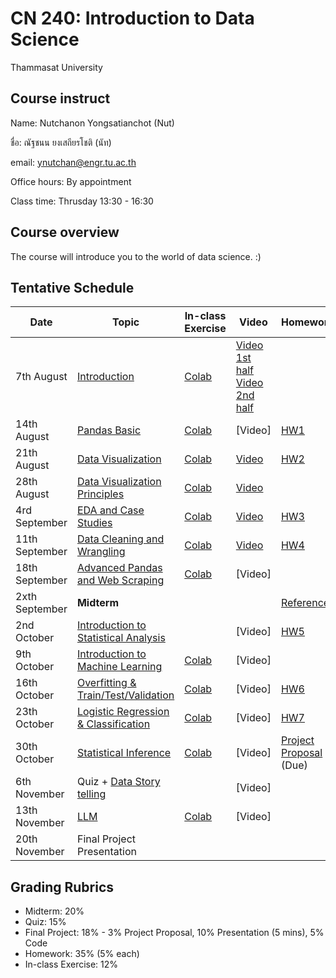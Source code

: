 # CN 240: Introduction to Data Science
Thammasat University 

## Course instruct

Name: Nutchanon Yongsatianchot (Nut)

ชื่อ: ณัฐชนน ยงเสถียรโชติ (นัท)

email: ynutchan@engr.tu.ac.th

Office hours: By appointment

Class time: Thrusday 13:30 - 16:30 

## Course overview 
The course will introduce you to the world of data science. :)

## Tentative Schedule

| Date  |   Topic    | In-class Exercise | Video | Homework | 
| ----- | ---------  | ----------------- | ------| -------- |
| 7th August  |  [Introduction](https://docs.google.com/presentation/d/1yBKEHvhjl6OD3oDUAR2Q-5xrzqrXrBi6g3CaqU6teVA/edit?usp=sharing)    | [Colab](https://colab.research.google.com/github/yongsa-nut/CN240_68-1/blob/main/CN240_Python_Review.ipynb)     | [Video 1st half](https://tuipied-my.sharepoint.com/:v:/g/personal/nutchany_tu_ac_th/EWyRkRgcXHJIh4q0LTWDc2wBFYj1PA4EqyNBz1iiBICPNQ?e=gBf8fI&nav=eyJyZWZlcnJhbEluZm8iOnsicmVmZXJyYWxBcHAiOiJTdHJlYW1XZWJBcHAiLCJyZWZlcnJhbFZpZXciOiJTaGFyZURpYWxvZy1MaW5rIiwicmVmZXJyYWxBcHBQbGF0Zm9ybSI6IldlYiIsInJlZmVycmFsTW9kZSI6InZpZXcifX0%3D) <br> [Video 2nd half](https://tuipied.sharepoint.com/:v:/s/Section_B36DC68F-F703-408B-903C-D7F9BEE83536/Ebzlrou2DJ9IsXnloyfzWgoBflakBp7eWd7B2aD3gsVC_Q?e=9k7gAf&nav=eyJyZWZlcnJhbEluZm8iOnsicmVmZXJyYWxBcHAiOiJTdHJlYW1XZWJBcHAiLCJyZWZlcnJhbFZpZXciOiJTaGFyZURpYWxvZy1MaW5rIiwicmVmZXJyYWxBcHBQbGF0Zm9ybSI6IldlYiIsInJlZmVycmFsTW9kZSI6InZpZXcifX0%3D) |       |   
| 14th August |  [Pandas Basic](https://colab.research.google.com/github/yongsa-nut/CN240_68-1/blob/main/CN240_Lecture_2_Pandas_Basic.ipynb)                              | [Colab](https://colab.research.google.com/github/yongsa-nut/SF251_67_2/blob/main/SF251_In_Class_Exercise_1.ipynb)     | [Video]  | [HW1](https://colab.research.google.com/github/yongsa-nut/CN240_68-1/blob/main/CN240_HW1_2025.ipynb)   |
| 21th August |  [Data Visualization](https://colab.research.google.com/github/yongsa-nut/CN240_68-1/blob/main/CN240_Lecture_3_Visualization_Basic.ipynb) | [Colab](https://colab.research.google.com/github/yongsa-nut/SF251_67_2/blob/main/SF251_In_Class_Exercise_2.ipynb)      | [Video](https://tuipied-my.sharepoint.com/:v:/g/personal/nutchany_tu_ac_th/ES9RiXCtLfFMgceKh_f8JcQBwzRGsXXRxb9XUi6P8J2frg?e=fVlbw2&nav=eyJyZWZlcnJhbEluZm8iOnsicmVmZXJyYWxBcHAiOiJTdHJlYW1XZWJBcHAiLCJyZWZlcnJhbFZpZXciOiJTaGFyZURpYWxvZy1MaW5rIiwicmVmZXJyYWxBcHBQbGF0Zm9ybSI6IldlYiIsInJlZmVycmFsTW9kZSI6InZpZXcifX0%3D)  | [HW2](https://colab.research.google.com/github/yongsa-nut/CN240_68-1/blob/main/CN_240_HW2_Visualization_Basic_2025.ipynb) |    
| 28th August | [Data Visualization Principles](https://docs.google.com/presentation/d/1g1aKeXXVjk4_EGxRq_Hxmhc33i2nALh9WqpQI5SDXIw/edit?usp=sharing)     | [Colab](https://colab.research.google.com/github/yongsa-nut/SF251_67_2/blob/main/SF251_In_Class_Exercise_3.ipynb)     | [Video](https://tuipied-my.sharepoint.com/:v:/g/personal/nutchany_tu_ac_th/Ebz2z_wrq9tOgkY2IB35LcABlWI4onpzeNMP_PkTyU_kbw?e=LvwHS8&nav=eyJyZWZlcnJhbEluZm8iOnsicmVmZXJyYWxBcHAiOiJTdHJlYW1XZWJBcHAiLCJyZWZlcnJhbFZpZXciOiJTaGFyZURpYWxvZy1MaW5rIiwicmVmZXJyYWxBcHBQbGF0Zm9ybSI6IldlYiIsInJlZmVycmFsTW9kZSI6InZpZXcifX0%3D)  |        |   
| 4rd September | [EDA and Case Studies](https://colab.research.google.com/github/yongsa-nut/CN240_68-1/blob/main/CN240_Lecture_5.ipynb)                   | [Colab](https://colab.research.google.com/github/yongsa-nut/SF251_67_2/blob/main/SF251_In_Class_Exercise_4.ipynb)     | [Video](https://tuipied-my.sharepoint.com/:v:/g/personal/nutchany_tu_ac_th/EVUyz7-bi_ZGsWkEmXivOIIBvU4EWHpExWnw5BpLp_eaAA?e=CHDJMy&nav=eyJyZWZlcnJhbEluZm8iOnsicmVmZXJyYWxBcHAiOiJTdHJlYW1XZWJBcHAiLCJyZWZlcnJhbFZpZXciOiJTaGFyZURpYWxvZy1MaW5rIiwicmVmZXJyYWxBcHBQbGF0Zm9ybSI6IldlYiIsInJlZmVycmFsTW9kZSI6InZpZXcifX0%3D)  | [HW3](https://colab.research.google.com/github/yongsa-nut/CN240_68-1/blob/main/CN240_HW3_2025.ipynb)  |      
| 11th September | [Data Cleaning and Wrangling](https://colab.research.google.com/github/yongsa-nut/CN240_68-1/blob/main/CN240_Lecture_6.ipynb)            | [Colab](https://colab.research.google.com/github/yongsa-nut/SF251_67_2/blob/main/SF251_In_Class_Exercise_5.ipynb)     | [Video](https://tuipied-my.sharepoint.com/:v:/g/personal/nutchany_tu_ac_th/EctWOHaU40xFozSaFFUm3PMBBBDFkcnNrFKu5g_lCmTqQg?e=kCmR3e&nav=eyJyZWZlcnJhbEluZm8iOnsicmVmZXJyYWxBcHAiOiJTdHJlYW1XZWJBcHAiLCJyZWZlcnJhbFZpZXciOiJTaGFyZURpYWxvZy1MaW5rIiwicmVmZXJyYWxBcHBQbGF0Zm9ybSI6IldlYiIsInJlZmVycmFsTW9kZSI6InZpZXcifX0%3D) | [HW4](https://colab.research.google.com/github/yongsa-nut/CN240_68-1/blob/main/CN240_HW4_2025.ipynb)   |      
| 18th September | [Advanced Pandas and Web Scraping](https://colab.research.google.com/github/yongsa-nut/CN240_68-1/blob/main/CN240_Lecture_7.ipynb)          | [Colab](https://colab.research.google.com/github/yongsa-nut/SF251_67_2/blob/main/SF251_In_Class_Exercise_6.ipynb)    | [Video]  |       |  
| 2xth September  |  **Midterm** |    |     | [Reference](https://github.com/yongsa-nut/TU_CN240_DataScience_671/blob/main/Reference%20sheet.pdf)   |     
| 2nd October | [Introduction to Statistical Analysis](https://docs.google.com/presentation/d/1cZZbO8R6pSBI-8of8StGoqSWp3Aag4rbFBUodqB0Q4c/edit?usp=sharing)  |  | [Video]  | [HW5](https://colab.research.google.com/github/yongsa-nut/CN240_68-1/blob/main/CN240_HW_5_Sample_Statistics_2025.ipynb)    |       
| 9th October | [Introduction to Machine Learning](https://docs.google.com/presentation/d/1H9zEZgZTRwyq6475zEK5rh6tAw7wZ1_BA7xdfmW6qHk/edit?usp=sharing)    |  [Colab](https://colab.research.google.com/github/yongsa-nut/SF251_67_2/blob/main/SF_251_In_class_Exercise_7.ipynb)     | [Video]   |         |  
| 16th October | [Overfitting & Train/Test/Validation](https://docs.google.com/presentation/d/14CI2FYwsANrokcK3swq-FBsvaiyCd-mYU5bJoR3yw-Q/edit?usp=sharing)  | [Colab](https://colab.research.google.com/github/yongsa-nut/SF251_67_2/blob/main/SF_251_In_class_Exercise_8.ipynb)     | [Video]   | [HW6](https://colab.research.google.com/github/yongsa-nut/CN240_68-1/blob/main/CN_240_HW6_Linear_Regression_2025.ipynb) |         
| 23th October | [Logistic Regression & Classification](https://docs.google.com/presentation/d/1M_akhAfDnJI-_RUHfAzQ-w8UT2KskCZeW_yfQBfd2gs/edit?usp=sharing)   | [Colab](https://colab.research.google.com/github/yongsa-nut/SF251_67_2/blob/main/SF_251_In_class_Exercise_9.ipynb)      | [Video]  | [HW7](https://colab.research.google.com/github/yongsa-nut/CN240_68-1/blob/main/CN240_HW7_Logistic_Regression_2025.ipynb)  |    
| 30th October | [Statistical Inference](https://docs.google.com/presentation/d/1vNecAYIrI33pcJ-L7i24GNt0s-0J-4DCaB0Xqr5wUvM/edit?usp=sharing)     | [Colab](https://colab.research.google.com/github/yongsa-nut/SF251_67_2/blob/main/SF_251_In_class_Exercise_10.ipynb)     | [Video]  | [Project Proposal](https://docs.google.com/document/d/1SdspWrsFtILE0lDa5G_uP2pengkjozGvG2E2YWQ1_Po/edit?usp=sharing) (Due)  |      
| 6th November | Quiz + [Data Story telling](https://docs.google.com/presentation/d/1E7gQW0d9vc486b-fgswmsB0qEqdj-DdByaptXZJxW4Q/edit?usp=sharing)  |      | [Video]  |       |       
| 13th November | [LLM](https://docs.google.com/presentation/d/1tJXm_4-0f-pIFr710BITvVyH967e-WwyW6Kr8l9zO_A/edit?usp=sharing)                                  | [Colab](https://colab.research.google.com/github/yongsa-nut/SF251_67_2/blob/main/SF251_LLM.ipynb)  | [Video]   |       |   
| 20th November | Final Project Presentation   |     |     |         |   

## Grading Rubrics
- Midterm: 20%
- Quiz: 15%
- Final Project: 18% - 3% Project Proposal, 10% Presentation (5 mins), 5% Code
- Homework: 35% (5% each)
- In-class Exercise: 12%

